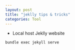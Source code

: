 ```yaml
---
layout: post
title: "jeklly tips & tricks"
categories: Tool
---
```


- Local host Jeklly website
```
bundle exec jekyll serve
```
